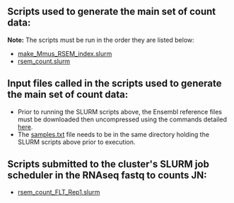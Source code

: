 ## Scripts used to generate the main set of count data:
**Note:** The scripts must be run in the order they are listed below:
- [make_Mmus_RSEM_index.slurm](make_Mmus_RSEM_index.slurm)
- [rsem_count.slurm](rsem_count.slurm)

## Input files called in the scripts used to generate the main set of count data:
- Prior to running the SLURM scripts above, the Ensembl reference files must be downloaded then uncompressed using the commands detailed [here](../02-STAR_Alignment#input-files-called-in-the-scripts-used-to-generate-the-main-set-of-alignment-and-respective-qc-data).
- The [samples.txt](../samples.txt) file needs to be in the same directory holding the SLURM scripts above prior to execution.

## Scripts submitted to the cluster's SLURM job scheduler in the RNAseq fastq to counts JN:
- [rsem_count_FLT_Rep1.slurm](rsem_count_FLT_Rep1.slurm)
